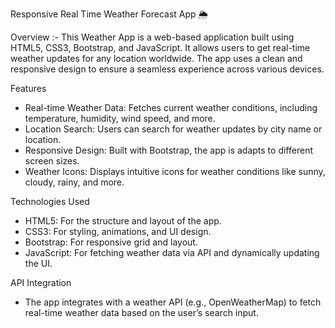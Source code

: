 Responsive Real Time Weather Forecast App 🌦️

Overview :-
This Weather App is a web-based application built using HTML5, CSS3, Bootstrap, and JavaScript. It allows users to get real-time weather updates for any location worldwide. The app uses a clean and responsive design to ensure a seamless experience across various devices.

Features
- Real-time Weather Data: Fetches current weather conditions, including temperature, humidity, wind speed, and more.
- Location Search: Users can search for weather updates by city name or location.
- Responsive Design: Built with Bootstrap, the app is adapts to different screen sizes.
- Weather Icons: Displays intuitive icons for weather conditions like sunny, cloudy, rainy, and more.

Technologies Used
- HTML5: For the structure and layout of the app.
- CSS3: For styling, animations, and UI design.
- Bootstrap: For responsive grid and layout.
- JavaScript: For fetching weather data via API and dynamically updating the UI.

API Integration
- The app integrates with a weather API (e.g., OpenWeatherMap) to fetch real-time weather data based on the user’s search input.
